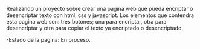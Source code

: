 Realizando un proyecto sobre crear una pagina web que pueda encriptar o desencriptar texto con html, css y javascript.
Los elementos que contendra esta pagina web son: tres botones; una para encriptar, otra para desencriptar y otra para copiar el texto ya encriptado o desencriptado. 

-Estado de la pagina: En proceso.
